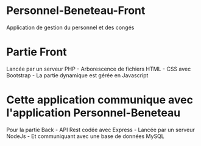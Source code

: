 # Personnel-Beneteau-Front
Application de gestion du personnel et des congés

# Partie Front
Lancée par un serveur PHP - 
Arborescence de fichiers HTML - 
CSS avec Bootstrap - 
La partie dynamique est gérée en Javascript

# Cette application communique avec l'application Personnel-Beneteau
Pour la partie Back - 
API Rest codée avec Express - 
Lancée par un serveur NodeJs - 
Et communiquant avec une base de données MySQL

